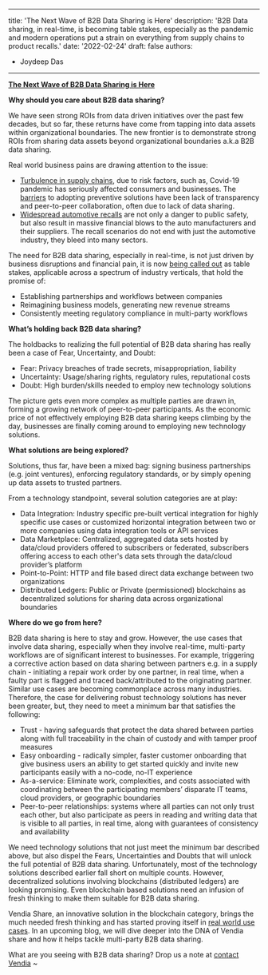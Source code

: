 

---
title: 'The Next Wave of B2B Data Sharing is Here'
description: 'B2B Data sharing, in real-time, is becoming table stakes, especially as the pandemic and modern operations put a strain on everything from supply chains to product recalls.'
date:  '2022-02-24'
draft: false
authors: 
   - Joydeep Das
---


**<span style="text-decoration:underline;">The Next Wave of B2B Data Sharing is Here</span>**

**Why should you care about B2B data sharing?**

We have seen strong ROIs from data driven initiatives over the past few decades, but so far, these returns have come from tapping into data assets within organizational boundaries. The new frontier is to demonstrate strong ROIs from sharing data assets beyond organizational boundaries a.k.a B2B data sharing.

Real world business pains are drawing attention to the issue:



* [Turbulence in supply chains](https://www.cnbc.com/2021/10/18/supply-chain-chaos-is-hitting-global-growth-and-could-get-worse.html), due to risk factors, such as, Covid-19 pandemic has seriously affected consumers and businesses. The [barriers](https://www.mckinsey.com/business-functions/operations/our-insights/overcoming-barriers-to-multitier-supplier-collaboration) to adopting preventive solutions have been lack of transparency and peer-to-peer collaboration, often due to lack of data sharing.
* [Widespread automotive recalls](https://www.statista.com/statistics/541703/united-states-vehicle-recalls/) are not only a danger to public safety, but also result in massive financial blows to the auto manufacturers and their suppliers. The recall scenarios do not end with just the automotive industry, they bleed into many sectors.

The need for B2B data sharing, especially in real-time, is not just driven by business disruptions and financial pain, it is now [being called out](https://www.gartner.com/smarterwithgartner/data-sharing-is-a-business-necessity-to-accelerate-digital-business) as table stakes, applicable across a spectrum of industry verticals, that hold the promise of:



* Establishing partnerships and workflows between companies
* Reimagining business models, generating new revenue streams
* Consistently meeting regulatory compliance in multi-party workflows

**What’s holding back B2B data sharing?**

The holdbacks to realizing the full potential of B2B data sharing has really been a case of Fear, Uncertainty, and Doubt:



* Fear: Privacy breaches of trade secrets, misappropriation, liability
* Uncertainty: Usage/sharing rights, regulatory rules, reputational costs
* Doubt: High burden/skills needed to employ new technology solutions

The picture gets even more complex as multiple parties are drawn in, forming a growing network of peer-to-peer participants. As the economic price of not effectively employing B2B data sharing keeps climbing by the day, businesses are finally coming around to employing new technology solutions.

**What solutions are being explored?**

Solutions, thus far, have been a mixed bag: signing business partnerships (e.g. joint ventures), enforcing regulatory standards, or by simply opening up data assets to trusted partners.

From a technology standpoint, several solution categories are at play:



* Data Integration: Industry specific pre-built vertical integration for highly specific use cases or customized horizontal integration between two or more companies using data integration tools or API services
* Data Marketplace: Centralized, aggregated data sets hosted by data/cloud providers offered to subscribers or federated, subscribers offering access to each other's data sets through the data/cloud provider’s platform
* Point-to-Point: HTTP and file based direct data exchange between two organizations
* Distributed Ledgers: Public or Private (permissioned) blockchains as decentralized solutions for sharing data across organizational boundaries

**Where do we go from here?**

B2B data sharing is here to stay and grow. However, the use cases that involve data sharing, especially when they involve real-time, multi-party workflows are of significant interest to businesses. For example, triggering a corrective action based on data sharing between partners e.g. in a supply chain - initiating a repair work order by one partner, in real time, when a faulty part is flagged and traced back/attributed to the originating partner. Similar use cases are becoming commonplace across many industries. Therefore, the case for delivering robust technology solutions has never been greater, but, they need to meet a minimum bar that satisfies the following:



* Trust - having safeguards that protect the data shared between parties along with full traceability in the chain of custody and with tamper proof measures
* Easy onboarding -  radically simpler, faster customer onboarding that give business users an ability to get started quickly and invite new participants easily with a no-code, no-IT experience
* As-a-service: Eliminate work, complexities, and costs associated with coordinating between the participating members’ disparate IT teams, cloud providers, or geographic boundaries
* Peer-to-peer relationships: systems where all parties can not only trust each other, but also participate as peers in reading and writing data that is visible to all parties, in real time, along with guarantees of consistency and availability

We need technology solutions that not just meet the minimum bar described above, but also dispel the Fears, Uncertainties and Doubts that will unlock the full potential of B2B data sharing. Unfortunately, most of the technology solutions described earlier fall short on multiple counts. However, decentralized solutions involving blockchains (distributed ledgers) are looking promising. Even blockchain based solutions need an infusion of fresh thinking to make them suitable for B2B data sharing.

Vendia Share, an innovative solution in the blockchain category, brings the much needed fresh thinking and has started proving itself in [real world use cases](https://www.vendia.net/case-studies). In an upcoming blog, we will dive deeper into the DNA of Vendia share and how it helps tackle multi-party B2B data sharing.

What are you seeing with B2B data sharing? Drop us a note at [contact Vendia](https://www.vendia.net/contact-us)
~                                                                                                                 
